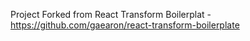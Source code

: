Project Forked from React Transform Boilerplat - https://github.com/gaearon/react-transform-boilerplate

